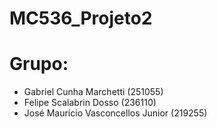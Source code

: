 # MC536_Projeto2

# Grupo:
- Gabriel Cunha Marchetti           (251055)
- Felipe Scalabrin Dosso            (236110)
- José Maurício Vasconcellos Junior (219255)
